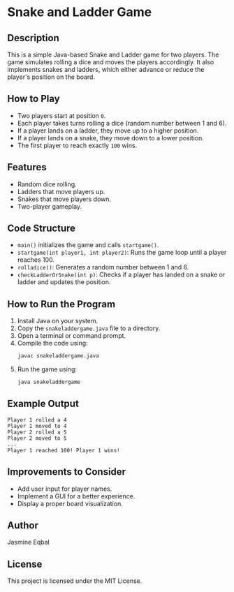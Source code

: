 # Snake and Ladder Game

## Description

This is a simple Java-based Snake and Ladder game for two players. The game simulates rolling a dice and moves the players accordingly. It also implements snakes and ladders, which either advance or reduce the player's position on the board.

## How to Play

- Two players start at position `0`.
- Each player takes turns rolling a dice (random number between 1 and 6).
- If a player lands on a ladder, they move up to a higher position.
- If a player lands on a snake, they move down to a lower position.
- The first player to reach exactly `100` wins.

## Features

- Random dice rolling.
- Ladders that move players up.
- Snakes that move players down.
- Two-player gameplay.

## Code Structure

- `main()` initializes the game and calls `startgame()`.
- `startgame(int player1, int player2)`: Runs the game loop until a player reaches 100.
- `rolladice()`: Generates a random number between 1 and 6.
- `checkLadderOrSnake(int p)`: Checks if a player has landed on a snake or ladder and updates the position.

## How to Run the Program

1. Install Java on your system.
2. Copy the `snakeladdergame.java` file to a directory.
3. Open a terminal or command prompt.
4. Compile the code using:
   ```bash
   javac snakeladdergame.java
   ```
5. Run the game using:
   ```bash
   java snakeladdergame
   ```

## Example Output

```
Player 1 rolled a 4
Player 1 moved to 4
Player 2 rolled a 5
Player 2 moved to 5
...
Player 1 reached 100! Player 1 wins!
```

## Improvements to Consider

- Add user input for player names.
- Implement a GUI for a better experience.
- Display a proper board visualization.

## Author

Jasmine Eqbal

## License

This project is licensed under the MIT License.
